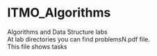 # ITMO_Algorithms
Algorithms and Data Structure labs \
At lab directories you can find problemsN.pdf file. \
This file shows tasks
